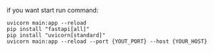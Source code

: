 if you want start run command:
~~~
uvicorn main:app --reload
pip install "fastapi[all]"
pip install "uvicorn[standard]"
uvicorn main:app --reload --port {YOUT_PORT} --host {YOUR_HOST}
~~~
